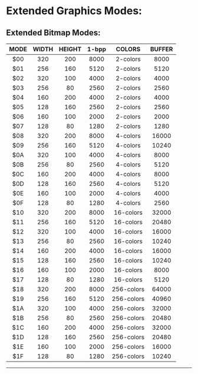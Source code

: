 # Extended Graphics Modes:

## Extended Bitmap Modes:
| MODE | WIDTH | HEIGHT |  1-bpp | COLORS | BUFFER |
|:----:|:-----:|:------:|:------:|:------:|:------:|
| $00 | 320 | 200 | 8000 | 2-colors | 8000 |
| $01 | 256 | 160 | 5120 | 2-colors | 5120 |
| $02 | 320 | 100 | 4000 | 2-colors | 4000 |
| $03 | 256 | 80 | 2560 | 2-colors | 2560 |
| $04 | 160 | 200 | 4000 | 2-colors | 4000 |
| $05 | 128 | 160 | 2560 | 2-colors | 2560 |
| $06 | 160 | 100 | 2000 | 2-colors | 2000 |
| $07 | 128 | 80 | 1280 | 2-colors | 1280 |
| $08 | 320 | 200 | 8000 | 4-colors | 16000 |
| $09 | 256 | 160 | 5120 | 4-colors | 10240 |
| $0A | 320 | 100 | 4000 | 4-colors | 8000 |
| $0B | 256 | 80 | 2560 | 4-colors | 5120 |
| $0C | 160 | 200 | 4000 | 4-colors | 8000 |
| $0D | 128 | 160 | 2560 | 4-colors | 5120 |
| $0E | 160 | 100 | 2000 | 4-colors | 4000 |
| $0F | 128 | 80 | 1280 | 4-colors | 2560 |
| $10 | 320 | 200 | 8000 | 16-colors | 32000 |
| $11 | 256 | 160 | 5120 | 16-colors | 20480 |
| $12 | 320 | 100 | 4000 | 16-colors | 16000 |
| $13 | 256 | 80 | 2560 | 16-colors | 10240 |
| $14 | 160 | 200 | 4000 | 16-colors | 16000 |
| $15 | 128 | 160 | 2560 | 16-colors | 10240 |
| $16 | 160 | 100 | 2000 | 16-colors | 8000 |
| $17 | 128 | 80 | 1280 | 16-colors | 5120 |
| $18 | 320 | 200 | 8000 | 256-colors | 64000 |
| $19 | 256 | 160 | 5120 | 256-colors | 40960 |
| $1A | 320 | 100 | 4000 | 256-colors | 32000 |
| $1B | 256 | 80 | 2560 | 256-colors | 20480 |
| $1C | 160 | 200 | 4000 | 256-colors | 32000 |
| $1D | 128 | 160 | 2560 | 256-colors | 20480 |
| $1E | 160 | 100 | 2000 | 256-colors | 16000 |
| $1F | 128 | 80 | 1280 | 256-colors | 10240 |
--- 
